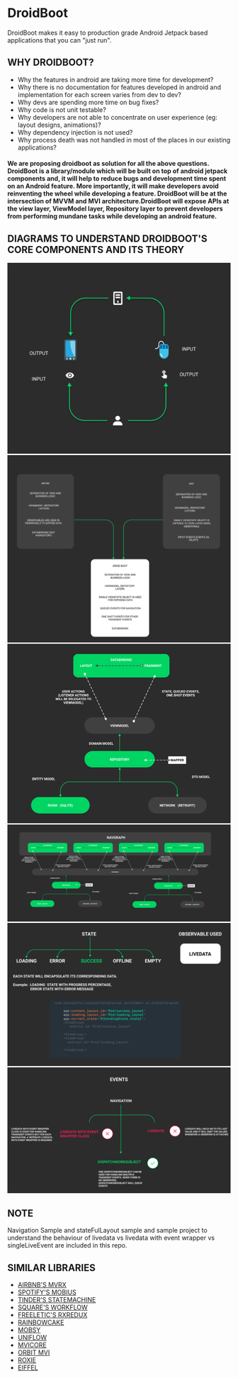 # DroidBoot
DroidBoot makes it easy to production grade Android Jetpack based applications that you can "just run".

 
 ## WHY DROIDBOOT?
   *  Why the features in android are taking more time for development?
   *  Why there is no documentation for features developed in android and implementation for each screen varies from dev to dev?
   *  Why devs are spending more time on bug fixes?
   *  Why code is not unit testable?
   *  Why developers are not able to concentrate on user experience (eg: layout designs, animations)?
   *  Why dependency injection is not used?
   *  Why process death was not handled in most of the places in our existing applications?
  
     
  #### We are proposing droidboot as solution for all the above questions.  DroidBoot is a library/module which will be built on top of android jetpack components and, it will help to reduce bugs and development time spent on an Android feature. More importantly, it will make developers avoid reinventing the wheel while developing a feature. DroidBoot will be at the intersection of MVVM and MVI architecture.DroidBoot will expose APIs at the view layer, ViewModel layer, Repository layer to prevent developers from performing mundane tasks while developing an android feature.
      



## DIAGRAMS TO UNDERSTAND DROIDBOOT'S CORE COMPONENTS AND ITS THEORY
<img src="./droidBoot assets/MVI.jpg">
<img src="./droidBoot assets/droidboot-arch.jpg">
<img src="./droidBoot assets/simple-arch-diagram.jpg">
<img src="./droidBoot assets/complex-arch.jpg">
<img src="./droidBoot assets/statefullayout.jpg">
<img src="./droidBoot assets/events.jpg">

## NOTE
   Navigation Sample and stateFulLayout sample and sample project to understand the behaviour of livedata vs livedata with event wrapper vs singleLiveEvent are included in this repo.
   
   

## SIMILAR LIBRARIES
* [AIRBNB'S MVRX](https://github.com/airbnb/MvRx)
* [SPOTIFY'S MOBIUS](https://github.com/spotify/mobius)
* [TINDER'S STATEMACHINE](https://github.com/Tinder/StateMachine)
* [SQUARE'S WORKFLOW](https://github.com/square/workflow)
* [FREELETIC'S RXREDUX](https://github.com/freeletics/RxRedux)
* [RAINBOWCAKE](https://rainbowcake.dev/)
* [MOBSY](https://github.com/sockeqwe/mosby)
* [UNIFLOW](https://github.com/uniflow-kt/uniflow-kt)
* [MVICORE](https://github.com/badoo/MVICore)
* [ORBIT MVI](https://github.com/babylonhealth/orbit-mvi)
* [ROXIE](https://github.com/ww-tech/roxie)
* [EIFFEL](https://github.com/etiennelenhart/Eiffel)
